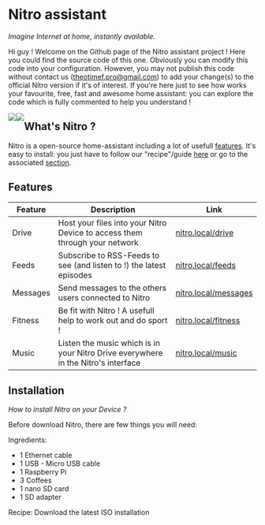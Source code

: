 # __Nitro__ assistant
*Imagine Internet at home, instantly available.*

Hi guy ! Welcome on the Github page of the Nitro assistant project ! Here you could find the source code of this one. Obviously you can modify this code into your configuration. However, you may not publish this code without contact us (theotimef.pro@gmail.com) to add your change(s) to the official Nitro version if it's of interest. If you're here just to see how works your favourite, free, fast and awesome home assistant: you can explore the code which is fully commented to help you understand !

<a href="https://creativecommons.org/licenses/by-nc-nd/4.0/">
  <img src="https://licensebuttons.net/l/by-nc-nd/4.0/88x31.png" style="float: left;">  
</a>

<a href="https://nitroapp.netlify.com/">
  <img src="https://img.shields.io/website?down_message=down&label=nitro.rf.gd&up_message=online&url=https%3A%2F%2Fnitroapp.netlify.com" style="float: left;">  
</a>

## What's Nitro ?
Nitro is a open-source home-assistant including a lot of usefull [features](#Features). It's easy to install: you just have to follow our "recipe"/guide [here](https://nitroapp.netlify.com/install) or go to the associated [section](#installation).

## Features
|Feature | Description | Link
|--------|-------------|-----
|Drive|Host your files into your Nitro Device to access them through your network|[nitro.local/drive](http://nitro.local/drive)
|Feeds|Subscribe to RSS-Feeds to see (and listen to !) the latest episodes|[nitro.local/feeds](http://nitro.local/feeds)
|Messages|Send messages to the others users connected to Nitro|[nitro.local/messages](http://nitro.local/messages)
|Fitness|Be fit with Nitro ! A usefull help to work out and do sport !|[nitro.local/fitness](http://nitro.local/fitness)
|Music|Listen the music which is in your Nitro Drive everywhere in the Nitro's interface|[nitro.local/music](http://nitro.local/music)

## Installation 
*How to install Nitro on your Device ?*

Before download Nitro, there are few things you will need:

Ingredients:
- 1 Ethernet cable
- 1 USB - Micro USB cable
- 1 Raspberry Pi
- 3 Coffees
- 1 nano SD card
- 1 SD adapter

Recipe:
Download the latest ISO installation


